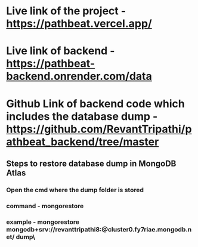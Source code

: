 # Live link of the project -  https://pathbeat.vercel.app/

# Live link of backend - https://pathbeat-backend.onrender.com/data

# Github Link of backend code which includes the database dump - https://github.com/RevantTripathi/pathbeat_backend/tree/master


## Steps to restore database dump in MongoDB Atlas
### Open the cmd where the dump folder is stored 
### command - mongorestore <connection link of the database where we want to restore the data> <file from where we need to retrive the data>
### example - mongorestore mongodb+srv://revanttripathi8:<password>@cluster0.fy7riae.mongodb.net/ dump\


